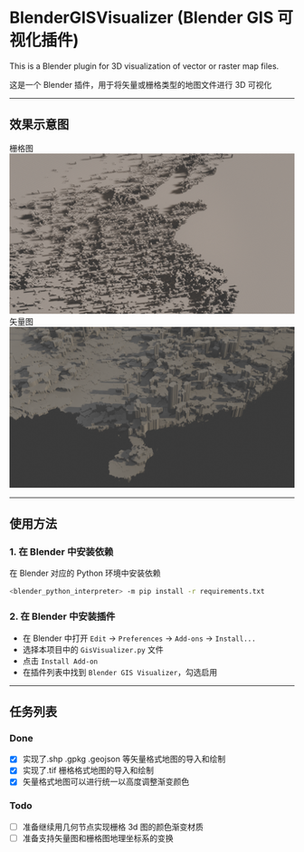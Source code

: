 # BlenderGISVisualizer (Blender GIS 可视化插件)

This is a Blender plugin for 3D visualization of vector or raster map files.

这是一个 Blender 插件，用于将矢量或栅格类型的地图文件进行 3D 可视化

---

## 效果示意图

栅格图
![栅格图](./asset/raster_map.png)
矢量图
![矢量图](./asset/vector_map.png)

---

## 使用方法

### 1. 在 Blender 中安装依赖

在 Blender 对应的 Python 环境中安装依赖

```bash
<blender_python_interpreter> -m pip install -r requirements.txt
```

### 2. 在 Blender 中安装插件

- 在 Blender 中打开 `Edit` -> `Preferences` -> `Add-ons` -> `Install...`
- 选择本项目中的 `GisVisualizer.py` 文件
- 点击 `Install Add-on`
- 在插件列表中找到 `Blender GIS Visualizer`，勾选启用

---

## 任务列表

### Done

- [x] 实现了.shp .gpkg .geojson 等矢量格式地图的导入和绘制
- [x] 实现了.tif 栅格格式地图的导入和绘制
- [x] 矢量格式地图可以进行统一以高度调整渐变颜色

### Todo

- [ ] 准备继续用几何节点实现栅格 3d 图的颜色渐变材质
- [ ] 准备支持矢量图和栅格图地理坐标系的变换
